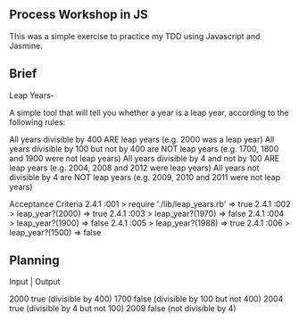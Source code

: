 ## Process Workshop in JS

This was a simple exercise to practice my TDD using Javascript and Jasmine.

## Brief

Leap Years-

A simple tool that will tell you whether a year is a leap year, according to the following rules:

All years divisible by 400 ARE leap years (e.g. 2000 was a leap year)
All years divisible by 100 but not by 400 are NOT leap years (e.g. 1700, 1800 and 1900 were not leap years)
All years divisible by 4 and not by 100 ARE leap years (e.g. 2004, 2008 and 2012 were leap years)
All years not divisible by 4 are NOT leap years (e.g. 2009, 2010 and 2011 were not leap years)

Acceptance Criteria
2.4.1 :001 > require './lib/leap_years.rb'
=> true
2.4.1 :002 > leap_year?(2000)
=> true
2.4.1 :003 > leap_year?(1970)
=> false
2.4.1 :004 > leap_year?(1900)
=> false
2.4.1 :005 > leap_year?(1988)
=> true
2.4.1 :006 > leap_year?(1500)
=> false

## Planning

Input | Output

2000 true (divisible by 400)
1700 false (divisible by 100 but not 400)
2004 true (divisible by 4 but not 100)
2009 false (not divisible by 4)
